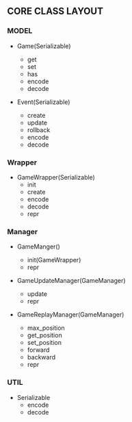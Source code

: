 ## CORE CLASS LAYOUT

### MODEL
- Game(Serializable)
    + get
    + set
    + has
    + encode
    + decode


- Event(Serializable)
    + create
    + update
    + rollback
    + encode
    + decode


### Wrapper
- GameWrapper(Serializable)
    + init
    + create
    + encode
    + decode
    - repr


### Manager
- GameManger()
    + init(GameWrapper)
    - repr


- GameUpdateManager(GameManager)
    + update
    - repr

- GameReplayManager(GameManager)
    + max_position
    + get_position
    + set_position
    + forward
    + backward
    - repr


### UTIL
- Serializable
    + encode
    + decode
